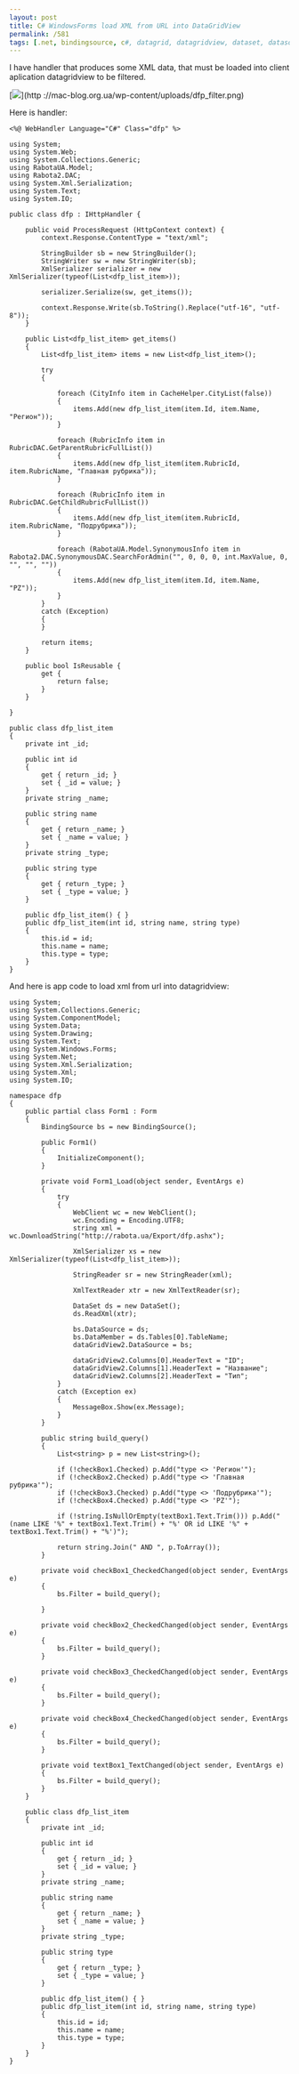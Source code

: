 ```yaml
---
layout: post
title: C# WindowsForms load XML from URL into DataGridView
permalink: /581
tags: [.net, bindingsource, c#, datagrid, datagridview, dataset, datasource, filter, serialize, table, url, xml, xmlreader, xmlserializer, xmltextreader]
---
```


I have handler that produces some XML data, that must be loaded into client
aplication datagridview to be filtered.


[![](http://mac-blog.org.ua/wp-content/uploads/dfp_filter-300x221.png)](http
://mac-blog.org.ua/wp-content/uploads/dfp_filter.png)


Here is handler:


    <%@ WebHandler Language="C#" Class="dfp" %>

    using System;
    using System.Web;
    using System.Collections.Generic;
    using RabotaUA.Model;
    using Rabota2.DAC;
    using System.Xml.Serialization;
    using System.Text;
    using System.IO;

    public class dfp : IHttpHandler {

        public void ProcessRequest (HttpContext context) {
            context.Response.ContentType = "text/xml";

            StringBuilder sb = new StringBuilder();
            StringWriter sw = new StringWriter(sb);
            XmlSerializer serializer = new XmlSerializer(typeof(List<dfp_list_item>));

            serializer.Serialize(sw, get_items());

            context.Response.Write(sb.ToString().Replace("utf-16", "utf-8"));
        }

        public List<dfp_list_item> get_items()
        {
            List<dfp_list_item> items = new List<dfp_list_item>();

            try
            {

                foreach (CityInfo item in CacheHelper.CityList(false))
                {
                    items.Add(new dfp_list_item(item.Id, item.Name, "Регион"));
                }

                foreach (RubricInfo item in RubricDAC.GetParentRubricFullList())
                {
                    items.Add(new dfp_list_item(item.RubricId, item.RubricName, "Главная рубрика"));
                }

                foreach (RubricInfo item in RubricDAC.GetChildRubricFullList())
                {
                    items.Add(new dfp_list_item(item.RubricId, item.RubricName, "Подрубрика"));
                }

                foreach (RabotaUA.Model.SynonymousInfo item in Rabota2.DAC.SynonymousDAC.SearchForAdmin("", 0, 0, 0, int.MaxValue, 0, "", "", ""))
                {
                    items.Add(new dfp_list_item(item.Id, item.Name, "PZ"));
                }
            }
            catch (Exception)
            {
            }

            return items;
        }

        public bool IsReusable {
            get {
                return false;
            }
        }

    }

    public class dfp_list_item
    {
        private int _id;

        public int id
        {
            get { return _id; }
            set { _id = value; }
        }
        private string _name;

        public string name
        {
            get { return _name; }
            set { _name = value; }
        }
        private string _type;

        public string type
        {
            get { return _type; }
            set { _type = value; }
        }

        public dfp_list_item() { }
        public dfp_list_item(int id, string name, string type)
        {
            this.id = id;
            this.name = name;
            this.type = type;
        }
    }


And here is app code to load xml from url into datagridview:


    using System;
    using System.Collections.Generic;
    using System.ComponentModel;
    using System.Data;
    using System.Drawing;
    using System.Text;
    using System.Windows.Forms;
    using System.Net;
    using System.Xml.Serialization;
    using System.Xml;
    using System.IO;

    namespace dfp
    {
        public partial class Form1 : Form
        {
            BindingSource bs = new BindingSource();

            public Form1()
            {
                InitializeComponent();
            }

            private void Form1_Load(object sender, EventArgs e)
            {
                try
                {
                    WebClient wc = new WebClient();
                    wc.Encoding = Encoding.UTF8;
                    string xml = wc.DownloadString("http://rabota.ua/Export/dfp.ashx");

                    XmlSerializer xs = new XmlSerializer(typeof(List<dfp_list_item>));

                    StringReader sr = new StringReader(xml);

                    XmlTextReader xtr = new XmlTextReader(sr);

                    DataSet ds = new DataSet();
                    ds.ReadXml(xtr);

                    bs.DataSource = ds;
                    bs.DataMember = ds.Tables[0].TableName;
                    dataGridView2.DataSource = bs;

                    dataGridView2.Columns[0].HeaderText = "ID";
                    dataGridView2.Columns[1].HeaderText = "Название";
                    dataGridView2.Columns[2].HeaderText = "Тип";
                }
                catch (Exception ex)
                {
                    MessageBox.Show(ex.Message);
                }
            }

            public string build_query()
            {
                List<string> p = new List<string>();

                if (!checkBox1.Checked) p.Add("type <> 'Регион'");
                if (!checkBox2.Checked) p.Add("type <> 'Главная рубрика'");
                if (!checkBox3.Checked) p.Add("type <> 'Подрубрика'");
                if (!checkBox4.Checked) p.Add("type <> 'PZ'");

                if (!string.IsNullOrEmpty(textBox1.Text.Trim())) p.Add("(name LIKE '%" + textBox1.Text.Trim() + "%' OR id LIKE '%" + textBox1.Text.Trim() + "%')");

                return string.Join(" AND ", p.ToArray());
            }

            private void checkBox1_CheckedChanged(object sender, EventArgs e)
            {
                bs.Filter = build_query();

            }

            private void checkBox2_CheckedChanged(object sender, EventArgs e)
            {
                bs.Filter = build_query();
            }

            private void checkBox3_CheckedChanged(object sender, EventArgs e)
            {
                bs.Filter = build_query();
            }

            private void checkBox4_CheckedChanged(object sender, EventArgs e)
            {
                bs.Filter = build_query();
            }

            private void textBox1_TextChanged(object sender, EventArgs e)
            {
                bs.Filter = build_query();
            }
        }

        public class dfp_list_item
        {
            private int _id;

            public int id
            {
                get { return _id; }
                set { _id = value; }
            }
            private string _name;

            public string name
            {
                get { return _name; }
                set { _name = value; }
            }
            private string _type;

            public string type
            {
                get { return _type; }
                set { _type = value; }
            }

            public dfp_list_item() { }
            public dfp_list_item(int id, string name, string type)
            {
                this.id = id;
                this.name = name;
                this.type = type;
            }
        }
    }


